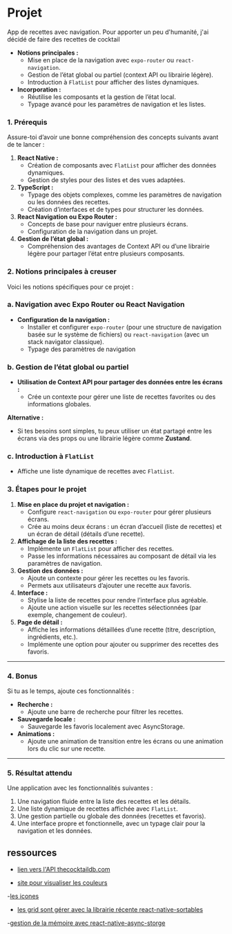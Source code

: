 # Projet

App de recettes avec navigation.
Pour apporter un peu d'humanité, j'ai décidé de faire des recettes de cocktail

- **Notions principales :**
  - Mise en place de la navigation avec `expo-router` ou `react-navigation`.
  - Gestion de l’état global ou partiel (context API ou librairie légère).
  - Introduction à `FlatList` pour afficher des listes dynamiques.
- **Incorporation :**
  - Réutilise les composants et la gestion de l’état local.
  - Typage avancé pour les paramètres de navigation et les listes.

### **1. Prérequis**

Assure-toi d’avoir une bonne compréhension des concepts suivants avant de te lancer :

1. **React Native :**
   - Création de composants avec `FlatList` pour afficher des données dynamiques.
   - Gestion de styles pour des listes et des vues adaptées.
2. **TypeScript :**
   - Typage des objets complexes, comme les paramètres de navigation ou les données des recettes.
   - Création d’interfaces et de types pour structurer les données.
3. **React Navigation ou Expo Router :**
   - Concepts de base pour naviguer entre plusieurs écrans.
   - Configuration de la navigation dans un projet.
4. **Gestion de l’état global :**
   - Compréhension des avantages de Context API ou d’une librairie légère pour partager l’état entre plusieurs composants.

### **2. Notions principales à creuser**

Voici les notions spécifiques pour ce projet :

### **a. Navigation avec Expo Router ou React Navigation**

- **Configuration de la navigation :**
  - Installer et configurer `expo-router` (pour une structure de navigation basée sur le système de fichiers) ou `react-navigation` (avec un stack navigator classique).
  - Typage des paramètres de navigation

### **b. Gestion de l’état global ou partiel**

- **Utilisation de Context API pour partager des données entre les écrans :**
  - Crée un contexte pour gérer une liste de recettes favorites ou des informations globales.

**Alternative :**

- Si tes besoins sont simples, tu peux utiliser un état partagé entre les écrans via des props ou une librairie légère comme **Zustand**.

### **c. Introduction à `FlatList`**

- Affiche une liste dynamique de recettes avec `FlatList`.

### **3. Étapes pour le projet**

1. **Mise en place du projet et navigation :**
   - Configure `react-navigation` ou `expo-router` pour gérer plusieurs écrans.
   - Crée au moins deux écrans : un écran d’accueil (liste de recettes) et un écran de détail (détails d’une recette).
2. **Affichage de la liste des recettes :**
   - Implémente un `FlatList` pour afficher des recettes.
   - Passe les informations nécessaires au composant de détail via les paramètres de navigation.
3. **Gestion des données :**
   - Ajoute un contexte pour gérer les recettes ou les favoris.
   - Permets aux utilisateurs d’ajouter une recette aux favoris.
4. **Interface :**
   - Stylise la liste de recettes pour rendre l’interface plus agréable.
   - Ajoute une action visuelle sur les recettes sélectionnées (par exemple, changement de couleur).
5. **Page de détail :**
   - Affiche les informations détaillées d’une recette (titre, description, ingrédients, etc.).
   - Implémente une option pour ajouter ou supprimer des recettes des favoris.

---

### **4. Bonus**

Si tu as le temps, ajoute ces fonctionnalités :

- **Recherche :**
  - Ajoute une barre de recherche pour filtrer les recettes.
- **Sauvegarde locale :**
  - Sauvegarde les favoris localement avec AsyncStorage.
- **Animations :**
  - Ajoute une animation de transition entre les écrans ou une animation lors du clic sur une recette.

---

### **5. Résultat attendu**

Une application avec les fonctionnalités suivantes :

1. Une navigation fluide entre la liste des recettes et les détails.
2. Une liste dynamique de recettes affichée avec `FlatList`.
3. Une gestion partielle ou globale des données (recettes et favoris).
4. Une interface propre et fonctionnelle, avec un typage clair pour la navigation et les données.

## ressources

- [lien vers l'API thecocktaildb.com](https://www.thecocktaildb.com/api.php)

- [site pour visualiser les couleurs](https://www.colorhexa.com/)

-[les icones](https://icons.expo.fyi/Index)

- [les grid sont gérer avec la librairie récente react-native-sortables](https://github.com/MatiPl01/react-native-sortables?tab=readme-ov-file)

-[gestion de la mémoire avec react-native-async-storge](https://react-native-async-storage.github.io/async-storage/docs/usage/)
